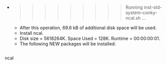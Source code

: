 * >>>>>>>>> Running inst-std-system-conky-ncal.sh ...
  * After this operation, 69.6 kB of additional disk space will be used.
  * Install ncal.
  * Disk size = 5618264K. Space Used = 128K. Runtime = 00:00:00:01.
  * The following NEW packages will be installed:
  ```bash
ncal
  ```

